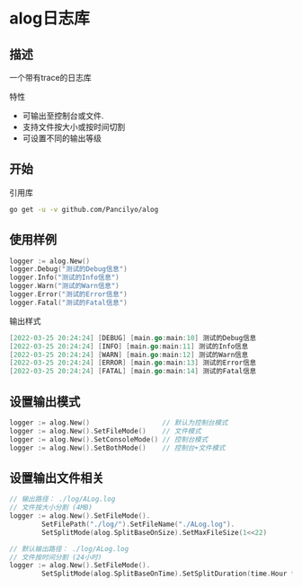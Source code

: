 # alog日志库

## 描述

一个带有trace的日志库

特性

* 可输出至控制台或文件.
* 支持文件按大小或按时间切割
* 可设置不同的输出等级

## 开始

引用库

```bash
go get -u -v github.com/Pancilyo/alog
```



## 使用样例

```go
logger := alog.New()
logger.Debug("测试的Debug信息")
logger.Info("测试的Info信息")
logger.Warn("测试的Warn信息")
logger.Error("测试的Error信息")
logger.Fatal("测试的Fatal信息")
```

输出样式

```go
[2022-03-25 20:24:24] [DEBUG] [main.go:main:10] 测试的Debug信息
[2022-03-25 20:24:24] [INFO] [main.go:main:11] 测试的Info信息
[2022-03-25 20:24:24] [WARN] [main.go:main:12] 测试的Warn信息
[2022-03-25 20:24:24] [ERROR] [main.go:main:13] 测试的Error信息
[2022-03-25 20:24:24] [FATAL] [main.go:main:14] 测试的Fatal信息
```

## 设置输出模式

```go
logger := alog.New()                  // 默认为控制台模式
logger := alog.New().SetFileMode()    // 文件模式
logger := alog.New().SetConsoleMode() // 控制台模式
logger := alog.New().SetBothMode()    // 控制台+文件模式
```

## 设置输出文件相关

```go
// 输出路径： ./log/ALog.log 
// 文件按大小分割 (4MB)
logger := alog.New().SetFileMode().
		SetFilePath("./log/").SetFileName("./ALog.log").
		SetSplitMode(alog.SplitBaseOnSize).SetMaxFileSize(1<<22)

// 默认输出路径： ./log/ALog.log 
// 文件按时间分割 (24小时)
logger := alog.New().SetFileMode().
		SetSplitMode(alog.SplitBaseOnTime).SetSplitDuration(time.Hour * 24)
```

